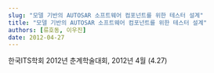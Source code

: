 ```yaml
---
slug: "모델 기반의 AUTOSAR 소프트웨어 컴포넌트를 위한 테스터 설계"
title: "모델 기반의 AUTOSAR 소프트웨어 컴포넌트를 위한 테스터 설계"
authors: [류호동, 이우진]
date: 2012-04-27
---
```


한국ITS학회 2012년 춘계학술대회, 2012년 4월 (4.27)
